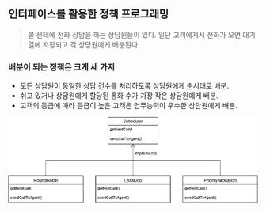 ## 인터페이스를 활용한 정책 프로그래밍
> 콜 센테에 전화 상담을 하는 상담원들이 있다. 일단 고객에게서 전화가 오면 대기열에 저장되고 각 상당원에게 배분된다.
### 배분이 되는 정책은 크게 세 가지
- 모든 상담원이 동일한 상담 건수를 처리하도록 상담원에게 순서대로 배분.
- 쉬고 있거나 상담원에게 할당된 통화 수가 가장 작은 상담원에게 배분.
- 고객의 등급에 따라 등급이 높은 고객은 업무능력이 우수한 상담원에게 배분.

![png_1](./images/readme_img.png)